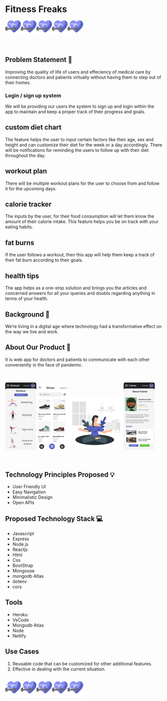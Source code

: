 

# Fitness Freaks <br>
<img src="./frontend/src/images/dumbbell.png" width=50,><img src="./frontend/src/images/dumbbell.png" width=50, padding:2><img src="./frontend/src/images/dumbbell.png" width=50, padding:2><img src="./frontend/src/images/dumbbell.png" width=50, padding:2><img src="./frontend/src/images/dumbbell.png" width=50, padding:2>



<br>




## Problem Statement 🚧
Improving the quality of life of users and effeciency of medical care by connecting doctors and patients virtually without having them to step out of their homes.

<h3>Login / sign up system</h2>

We will be providing our users the system to sign up and login within the app to maintain and keep a proper track of their progress and goals.

<h2>custom diet chart</h2>

The feature helps the user to input certain factors like their age, sex and height and can customize their diet for the week or a day accordingly. 
There will be notifications for reminding the users to follow up with their diet throughout the day.


<h2>workout plan</h2>

There will be multiple workout plans for the user to choose from and follow it for the upcoming days.

<h2>calorie tracker</h2>

The inputs by the user, for their food consumption will let them know the amount of their calorie intake. This feature helps you be on track with your eating habits.

<h2>fat burns</h2>

If the user follows a workout, then this app will help them keep a track of their fat burn according to their goals.

<h2>health tips</h2>

The app helps as a one-stop solution and brings you the articles and concerned answers for all your queries and doubts regarding anything in terms of your health.

## Background 📖

We’re living in a digital age where technology had a transformative effect on the way we live and work.

## About Our Product 🔧

It is web app for doctors and patients to communicate with each other conveniently in the face of pandemic.
<br>
<br>
<br>



<img src="./frontend/src/images/workoutstraightplan.png" width=100><img src="./frontend/src/images/ecommerceshop.png" width=100><img src="./frontend/src/image/../images/medition/Meditation.png" width=180><img src="./frontend/src/images/trainerSelection.png" width=100>
<br>
<br>
<br>

## Technology Principles Proposed 💡

- User Friendly UI
- Easy Navigation 
- Minimalistic Design
- Open APIs

## Proposed Technology Stack 💻

- Javascript 
- Express
- Node.js
- Reactjs
- Html
- Css
- BootStrap
- Mongoose
- mongodb Atlas
- dotenv
- cors

  

## Tools 

- Heroku
- VsCode
- Mongodb Atlas
- Node 
- Netlify

## Use Cases

1. Reusable code that can be customized for other additional features.
2. Effective in dealing with the current situation.



<br>
<img src="./frontend/src/images/dumbbell.png" width=50,><img src="./frontend/src/images/dumbbell.png" width=50, padding:2><img src="./frontend/src/images/dumbbell.png" width=50, padding:2><img src="./frontend/src/images/dumbbell.png" width=50, padding:2><img src="./frontend/src/images/dumbbell.png" width=50, padding:2>

